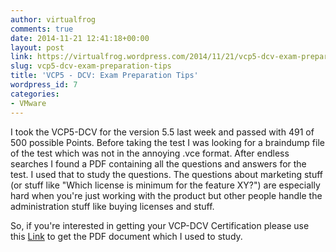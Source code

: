 ```yaml
---
author: virtualfrog
comments: true
date: 2014-11-21 12:41:18+00:00
layout: post
link: https://virtualfrog.wordpress.com/2014/11/21/vcp5-dcv-exam-preparation-tips/
slug: vcp5-dcv-exam-preparation-tips
title: 'VCP5 - DCV: Exam Preparation Tips'
wordpress_id: 7
categories:
- VMware
---
```


I took the VCP5-DCV for the version 5.5 last week and passed with 491 of 500 possible Points. Before taking the test I was looking for a braindump file of the test which was not in the annoying .vce format. After endless searches I found a PDF containing all the questions and answers for the test. I used that to study the questions. The questions about marketing stuff (or stuff like "Which license is minimum for the feature XY?") are especially hard when you're just working with the product but other people handle the administration stuff like buying licenses and stuff.<!-- more -->

So, if you're interested in getting your VCP-DCV Certification please use this [Link](https://virtualfrog.files.wordpress.com/2014/11/vmware-actualtests-vcp550-v2014-05-10-by-kristin.pdf) to get the PDF document which I used to study.

